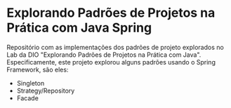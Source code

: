 # Explorando Padrões de Projetos na Prática com Java Spring

Repositório com as implementações dos padrões de projeto explorados no Lab da DIO "Explorando Padrões de Projetos na Prática com Java". Especificamente, este projeto explorou alguns padrões usando o Spring Framework, são eles:
- Singleton
- Strategy/Repository
- Facade

